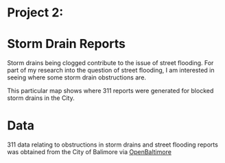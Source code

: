 # Project 2: 

# Storm Drain Reports
Storm drains being clogged contribute to the issue of street flooding. For part of my research into the question of street flooding, I am interested in seeing where some storm drain obstructions are. 

This particular map shows where 311 reports were generated for blocked storm drains in the City.

# Data
311 data relating to obstructions in storm drains and street flooding reports was obtained from the City of Balimore via [OpenBaltimore](https://data.baltimorecity.gov)

